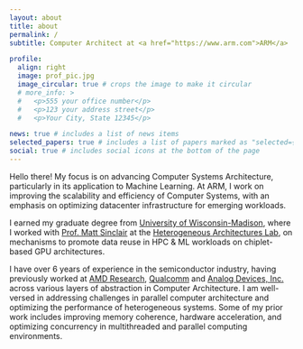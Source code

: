 ```yaml
---
layout: about
title: about
permalink: /
subtitle: Computer Architect at <a href="https://www.arm.com">ARM</a>

profile:
  align: right
  image: prof_pic.jpg
  image_circular: true # crops the image to make it circular
  # more_info: >
  #   <p>555 your office number</p>
  #   <p>123 your address street</p>
  #   <p>Your City, State 12345</p>

news: true # includes a list of news items
selected_papers: true # includes a list of papers marked as "selected={true}"
social: true # includes social icons at the bottom of the page
---
```


Hello there! My focus is on advancing Computer Systems Architecture, particularly in its application to Machine Learning. At ARM, I work on improving the scalability and efficiency of Computer Systems, with an emphasis on optimizing datacenter infrastructure for emerging workloads.

I earned my graduate degree from [University of Wisconsin-Madison](https://www.wisc.edu/), where I worked with [Prof. Matt Sinclair](https://pages.cs.wisc.edu/~sinclair/) at the [Heterogeneous Architectures Lab](https://research.cs.wisc.edu/hal/people.html), on mechanisms to promote data reuse in HPC & ML workloads on chiplet-based GPU architectures.

I have over 6 years of experience in the semiconductor industry, having previously worked at [AMD Research](https://www.amd.com/en/corporate/research.html), [Qualcomm](https://www.qualcomm.com) and [Analog Devices, Inc.](https://www.analog.com/en/product-category/sharc-audio-processors-socs.html) across various layers of abstraction in Computer Architecture. I am well-versed in addressing challenges in parallel computer architecture and optimizing the performance of heterogeneous systems. Some of my prior work includes improving memory coherence, hardware acceleration, and optimizing concurrency in multithreaded and parallel computing environments.
